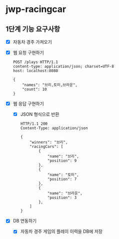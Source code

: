 # jwp-racingcar

## 1단계 기능 요구사항

- [x] 자동차 경주 가져오기
- [x] 웹 요청 구현하기

    ```http request
    POST /plays HTTP/1.1
    content-type: application/json; charset=UTF-8
    host: localhost:8080
    
    {
        "names": "브리,토미,브라운",
        "count": 10
    }
    ```
- [x] 웹 응답 구현하기
  - [x] JSON 형식으로 반환
    ```http request
    HTTP/1.1 200 
    Content-Type: application/json
    
    {
        "winners": "브리",
        "racingCars": [
            {
                "name": "브리",
                "position": 9
            },
            {
                "name": "토미",
                "position": 7
            },
            {
                "name": "브라운",
                "position": 3
            },
        ]
    }
    ```
- [x] DB 연동하기
  - [x] 자동차 경주 게임의 플레이 이력을 DB에 저장
